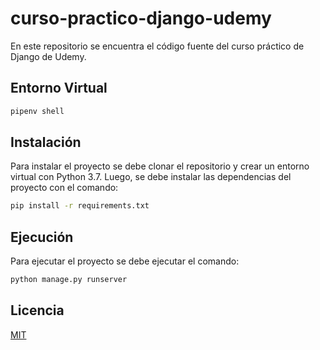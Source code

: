 # curso-practico-django-udemy

En este repositorio se encuentra el código fuente del curso práctico de Django de Udemy.

## Entorno Virtual
```bash
pipenv shell
```

## Instalación

Para instalar el proyecto se debe clonar el repositorio y crear un entorno virtual con Python 3.7. Luego, se debe instalar las dependencias del proyecto con el comando:

```bash
pip install -r requirements.txt
```

## Ejecución

Para ejecutar el proyecto se debe ejecutar el comando:

```bash
python manage.py runserver
```

## Licencia

[MIT](https://choosealicense.com/licenses/mit/)


